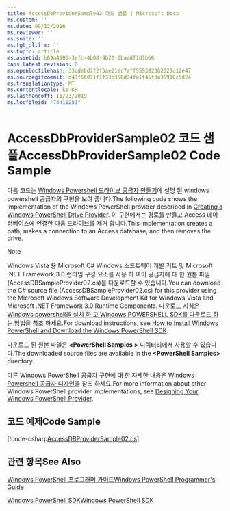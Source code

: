 ```yaml
---
title: AccessDbProviderSample02 코드 샘플 | Microsoft Docs
ms.custom: ''
ms.date: 09/13/2016
ms.reviewer: ''
ms.suite: ''
ms.tgt_pltfrm: ''
ms.topic: article
ms.assetid: b89a4903-3efc-4b08-9b20-2baadf1d1b66
caps.latest.revision: 6
ms.openlocfilehash: 33cdebd7f2f5ae21ec7aff559382362025d12e47
ms.sourcegitcommit: d43f66071f1f33b350d34fa1f46f3a35910c5d24
ms.translationtype: MT
ms.contentlocale: ko-KR
ms.lasthandoff: 11/23/2019
ms.locfileid: "74416253"
---
```

# <a name="accessdbprovidersample02-code-sample"></a><span data-ttu-id="d7e3c-102">AccessDbProviderSample02 코드 샘플</span><span class="sxs-lookup"><span data-stu-id="d7e3c-102">AccessDbProviderSample02 Code Sample</span></span>

<span data-ttu-id="d7e3c-103">다음 코드는 [Windows Powershell 드라이브 공급자 만들기](./creating-a-windows-powershell-drive-provider.md)에 설명 된 windows powershell 공급자의 구현을 보여 줍니다.</span><span class="sxs-lookup"><span data-stu-id="d7e3c-103">The following code shows the implementation of the Windows PowerShell provider described in [Creating a Windows PowerShell Drive Provider](./creating-a-windows-powershell-drive-provider.md).</span></span> <span data-ttu-id="d7e3c-104">이 구현에서는 경로를 만들고 Access 데이터베이스에 연결한 다음 드라이브를 제거 합니다.</span><span class="sxs-lookup"><span data-stu-id="d7e3c-104">This implementation creates a path, makes a connection to an Access database, and then removes the drive.</span></span>

> [!NOTE]
> <span data-ttu-id="d7e3c-105">Windows Vista 용 Microsoft C# Windows 소프트웨어 개발 키트 및 Microsoft .NET Framework 3.0 런타임 구성 요소를 사용 하 여이 공급자에 대 한 원본 파일 (AccessDBSampleProvider02.cs)을 다운로드할 수 있습니다.</span><span class="sxs-lookup"><span data-stu-id="d7e3c-105">You can download the C# source file (AccessDBSampleProvider02.cs) for this provider using the Microsoft Windows Software Development Kit for Windows Vista and Microsoft .NET Framework 3.0 Runtime Components.</span></span> <span data-ttu-id="d7e3c-106">다운로드 지침은 [Windows powershell을 설치 하 고 Windows POWERSHELL SDK를 다운로드 하는 방법](/powershell/scripting/developer/installing-the-windows-powershell-sdk)을 참조 하세요.</span><span class="sxs-lookup"><span data-stu-id="d7e3c-106">For download instructions, see [How to Install Windows PowerShell and Download the Windows PowerShell SDK](/powershell/scripting/developer/installing-the-windows-powershell-sdk).</span></span>
>
> <span data-ttu-id="d7e3c-107">다운로드 된 원본 파일은 **\<PowerShell Samples >** 디렉터리에서 사용할 수 있습니다.</span><span class="sxs-lookup"><span data-stu-id="d7e3c-107">The downloaded source files are available in the **\<PowerShell Samples>** directory.</span></span>
>
> <span data-ttu-id="d7e3c-108">다른 Windows PowerShell 공급자 구현에 대 한 자세한 내용은 [Windows Powershell 공급자 디자인](./designing-your-windows-powershell-provider.md)을 참조 하세요.</span><span class="sxs-lookup"><span data-stu-id="d7e3c-108">For more information about other Windows PowerShell provider implementations, see [Designing Your Windows PowerShell Provider](./designing-your-windows-powershell-provider.md).</span></span>

## <a name="code-sample"></a><span data-ttu-id="d7e3c-109">코드 예제</span><span class="sxs-lookup"><span data-stu-id="d7e3c-109">Code Sample</span></span>

[!code-csharp[AccessDBProviderSample02.cs](../../../../powershell-sdk-samples/SDK-2.0/csharp/AccessDBProviderSample02/AccessDBProviderSample02.cs#L11-L154 "AccessDBProviderSample02.cs")]


## <a name="see-also"></a><span data-ttu-id="d7e3c-110">관련 항목</span><span class="sxs-lookup"><span data-stu-id="d7e3c-110">See Also</span></span>

[<span data-ttu-id="d7e3c-111">Windows PowerShell 프로그래머 가이드</span><span class="sxs-lookup"><span data-stu-id="d7e3c-111">Windows PowerShell Programmer's Guide</span></span>](./windows-powershell-programmer-s-guide.md)

[<span data-ttu-id="d7e3c-112">Windows PowerShell SDK</span><span class="sxs-lookup"><span data-stu-id="d7e3c-112">Windows PowerShell SDK</span></span>](../windows-powershell-reference.md)
